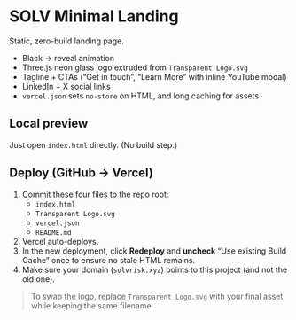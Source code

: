 # SOLV Minimal Landing

Static, zero-build landing page.

- Black → reveal animation
- Three.js neon glass logo extruded from `Transparent Logo.svg`
- Tagline + CTAs (“Get in touch”, “Learn More” with inline YouTube modal)
- LinkedIn + X social links
- `vercel.json` sets `no-store` on HTML, and long caching for assets

## Local preview

Just open `index.html` directly. (No build step.)

## Deploy (GitHub → Vercel)

1. Commit these four files to the repo root:
   - `index.html`
   - `Transparent Logo.svg`
   - `vercel.json`
   - `README.md`
2. Vercel auto-deploys.
3. In the new deployment, click **Redeploy** and **uncheck** “Use existing Build Cache” once to ensure no stale HTML remains.
4. Make sure your domain (`solvrisk.xyz`) points to this project (and not the old one).

> To swap the logo, replace `Transparent Logo.svg` with your final asset while keeping the same filename.
